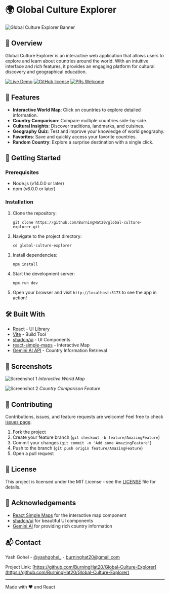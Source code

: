 # 🌍 Global Culture Explorer

![Global Culture Explorer Banner](https://i.ibb.co/pxh7yHw/Global-Culture-Explorar.png)

## 📖 Overview

Global Culture Explorer is an interactive web application that allows users to explore and learn about countries around the world. With an intuitive interface and rich features, it provides an engaging platform for cultural discovery and geographical education.

[![Live Demo](https://img.shields.io/badge/demo-live-green.svg)](https://global-culture-explorer.vercel.app/)
[![GitHub license](https://img.shields.io/github/license/yourusername/global-culture-explorer.svg)](https://github.com/yourusername/global-culture-explorer/blob/master/LICENSE)
[![PRs Welcome](https://img.shields.io/badge/PRs-welcome-brightgreen.svg)](https://github.com/yourusername/global-culture-explorer/pulls)

## 🌟 Features

- **Interactive World Map**: Click on countries to explore detailed information.
- **Country Comparison**: Compare multiple countries side-by-side.
- **Cultural Insights**: Discover traditions, landmarks, and cuisines.
- **Geography Quiz**: Test and improve your knowledge of world geography.
- **Favorites**: Save and quickly access your favorite countries.
- **Random Country**: Explore a surprise destination with a single click.

## 🚀 Getting Started

### Prerequisites

- Node.js (v14.0.0 or later)
- npm (v6.0.0 or later)

### Installation

1. Clone the repository:
   ```
   git clone https://github.com/BurningHat20/global-culture-explorer.git
   ```

2. Navigate to the project directory:
   ```
   cd global-culture-explorer
   ```

3. Install dependencies:
   ```
   npm install
   ```

4. Start the development server:
   ```
   npm run dev
   ```

5. Open your browser and visit `http://localhost:5173` to see the app in action!

## 🛠 Built With

- [React](https://reactjs.org/) - UI Library
- [Vite](https://vitejs.dev/) - Build Tool
- [shadcn/ui](https://ui.shadcn.com/) - UI Components
- [react-simple-maps](https://www.react-simple-maps.io/) - Interactive Map
- [Gemini AI API](https://ai.google.dev/gemini-api) - Country Information Retrieval

## 📸 Screenshots

![Screenshot 1](https://i.ibb.co/q0sspyG/Global-Culture-Explorar.png)
*Interactive World Map*

![Screenshot 2](https://i.ibb.co/q0sspyG/Global-Culture-Explorar.png)
*Country Comparison Feature*

## 🤝 Contributing

Contributions, issues, and feature requests are welcome! Feel free to check [issues page](https://github.com/yourusername/global-culture-explorer/issues).

1. Fork the project
2. Create your feature branch (`git checkout -b feature/AmazingFeature`)
3. Commit your changes (`git commit -m 'Add some AmazingFeature'`)
4. Push to the branch (`git push origin feature/AmazingFeature`)
5. Open a pull request

## 📜 License

This project is licensed under the MIT License - see the [LICENSE](LICENSE) file for details.

## 👏 Acknowledgements

- [React Simple Maps](https://www.react-simple-maps.io/) for the interactive map component
- [shadcn/ui](https://ui.shadcn.com/) for beautiful UI components
- [Gemini AI](https://ai.google.dev/gemini-api) for providing rich country information

## 📬 Contact

Yash Gohel - [@yashgohel_](https://twitter.com/yashgohel_) - burninghat20@gmail.com

Project Link: [https://github.com/BurningHat20/Global-Culture-Explorer](https://github.com/BurningHat20/Global-Culture-Explorer)

---

Made with ❤️ and React
